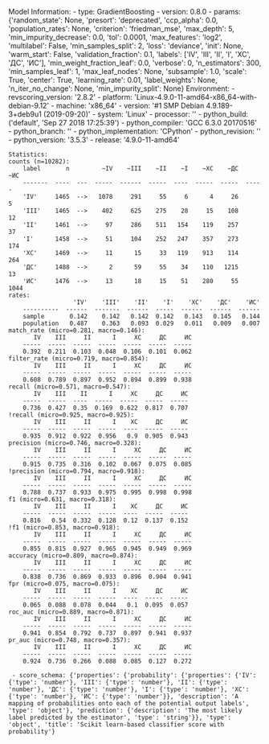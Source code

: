 Model Information:
	 - type: GradientBoosting
	 - version: 0.8.0
	 - params: {'random_state': None, 'presort': 'deprecated', 'ccp_alpha': 0.0, 'population_rates': None, 'criterion': 'friedman_mse', 'max_depth': 5, 'min_impurity_decrease': 0.0, 'tol': 0.0001, 'max_features': 'log2', 'multilabel': False, 'min_samples_split': 2, 'loss': 'deviance', 'init': None, 'warm_start': False, 'validation_fraction': 0.1, 'labels': ['IV', 'III', 'II', 'I', 'ХС', 'ДС', 'ИС'], 'min_weight_fraction_leaf': 0.0, 'verbose': 0, 'n_estimators': 300, 'min_samples_leaf': 1, 'max_leaf_nodes': None, 'subsample': 1.0, 'scale': True, 'center': True, 'learning_rate': 0.01, 'label_weights': None, 'n_iter_no_change': None, 'min_impurity_split': None}
	Environment:
	 - revscoring_version: '2.8.2'
	 - platform: 'Linux-4.9.0-11-amd64-x86_64-with-debian-9.12'
	 - machine: 'x86_64'
	 - version: '#1 SMP Debian 4.9.189-3+deb9u1 (2019-09-20)'
	 - system: 'Linux'
	 - processor: ''
	 - python_build: ('default', 'Sep 27 2018 17:25:39')
	 - python_compiler: 'GCC 6.3.0 20170516'
	 - python_branch: ''
	 - python_implementation: 'CPython'
	 - python_revision: ''
	 - python_version: '3.5.3'
	 - release: '4.9.0-11-amd64'
	
	Statistics:
	counts (n=10282):
		label       n         ~IV    ~III    ~II    ~I    ~ХС    ~ДС    ~ИС
		-------  ----  ---  -----  ------  -----  ----  -----  -----  -----
		'IV'     1465  -->   1078     291     55     6      4     26      5
		'III'    1465  -->    402     625    275    28     15    108     12
		'II'     1461  -->     97     286    511   154    119    257     37
		'I'      1458  -->     51     104    252   247    357    273    174
		'ХС'     1469  -->     11      15     33   119    913    114    264
		'ДС'     1488  -->      2      59     55    34    110   1215     13
		'ИС'     1476  -->     13      18     15    51    280     55   1044
	rates:
		              'IV'    'III'    'II'    'I'    'ХС'    'ДС'    'ИС'
		----------  ------  -------  ------  -----  ------  ------  ------
		sample       0.142    0.142   0.142  0.142   0.143   0.145   0.144
		population   0.487    0.363   0.093  0.029   0.011   0.009   0.007
	match_rate (micro=0.281, macro=0.146):
		   IV    III     II      I     ХС     ДС     ИС
		-----  -----  -----  -----  -----  -----  -----
		0.392  0.211  0.103  0.048  0.106  0.101  0.062
	filter_rate (micro=0.719, macro=0.854):
		   IV    III     II      I     ХС     ДС     ИС
		-----  -----  -----  -----  -----  -----  -----
		0.608  0.789  0.897  0.952  0.894  0.899  0.938
	recall (micro=0.571, macro=0.547):
		   IV    III    II      I     ХС     ДС     ИС
		-----  -----  ----  -----  -----  -----  -----
		0.736  0.427  0.35  0.169  0.622  0.817  0.707
	!recall (micro=0.925, macro=0.925):
		   IV    III     II      I    ХС     ДС     ИС
		-----  -----  -----  -----  ----  -----  -----
		0.935  0.912  0.922  0.956   0.9  0.905  0.943
	precision (micro=0.746, macro=0.328):
		   IV    III     II      I     ХС     ДС     ИС
		-----  -----  -----  -----  -----  -----  -----
		0.915  0.735  0.316  0.102  0.067  0.075  0.085
	!precision (micro=0.794, macro=0.918):
		   IV    III     II      I     ХС     ДС     ИС
		-----  -----  -----  -----  -----  -----  -----
		0.788  0.737  0.933  0.975  0.995  0.998  0.998
	f1 (micro=0.631, macro=0.318):
		   IV    III     II      I    ХС     ДС     ИС
		-----  -----  -----  -----  ----  -----  -----
		0.816   0.54  0.332  0.128  0.12  0.137  0.152
	!f1 (micro=0.853, macro=0.918):
		   IV    III     II      I     ХС     ДС     ИС
		-----  -----  -----  -----  -----  -----  -----
		0.855  0.815  0.927  0.965  0.945  0.949  0.969
	accuracy (micro=0.809, macro=0.874):
		   IV    III     II      I     ХС     ДС     ИС
		-----  -----  -----  -----  -----  -----  -----
		0.838  0.736  0.869  0.933  0.896  0.904  0.941
	fpr (micro=0.075, macro=0.075):
		   IV    III     II      I    ХС     ДС     ИС
		-----  -----  -----  -----  ----  -----  -----
		0.065  0.088  0.078  0.044   0.1  0.095  0.057
	roc_auc (micro=0.889, macro=0.871):
		   IV    III     II      I     ХС     ДС     ИС
		-----  -----  -----  -----  -----  -----  -----
		0.941  0.854  0.792  0.737  0.897  0.941  0.937
	pr_auc (micro=0.748, macro=0.357):
		   IV    III     II      I     ХС     ДС     ИС
		-----  -----  -----  -----  -----  -----  -----
		0.924  0.736  0.266  0.088  0.085  0.127  0.272
	
	 - score_schema: {'properties': {'probability': {'properties': {'IV': {'type': 'number'}, 'III': {'type': 'number'}, 'II': {'type': 'number'}, 'ДС': {'type': 'number'}, 'I': {'type': 'number'}, 'ХС': {'type': 'number'}, 'ИС': {'type': 'number'}}, 'description': 'A mapping of probabilities onto each of the potential output labels', 'type': 'object'}, 'prediction': {'description': 'The most likely label predicted by the estimator', 'type': 'string'}}, 'type': 'object', 'title': 'Scikit learn-based classifier score with probability'}

